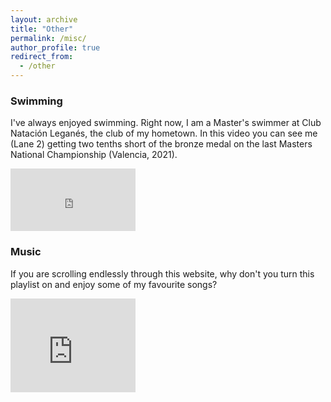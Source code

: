 ```yaml
---
layout: archive
title: "Other"
permalink: /misc/
author_profile: true
redirect_from:
  - /other
---
```


### Swimming

I've always enjoyed swimming. Right now, I am a Master's swimmer at Club Natación Leganés, the club of my hometown. In this video you can see me (Lane 2) getting two tenths short of the bronze medal on the last Masters National Championship (Valencia, 2021). 

<iframe width="200" height="100" src="https://www.youtube.com/embed/IEU-PM9lktA?start=10173" title="YouTube video player" frameborder="0" allow="accelerometer; autoplay; clipboard-write; encrypted-media; gyroscope; picture-in-picture" allowfullscreen></iframe>

### Music

If you are scrolling endlessly through this website, why don't you turn this playlist on and enjoy some of my favourite songs? 

<iframe src="https://open.spotify.com/playlist/5dL26InduBLHMqPrGylveM?si=367314e24e6a4b7f" width="200" height="150" frameborder="0" allowtransparency="true" allow="encrypted-media"></iframe>


